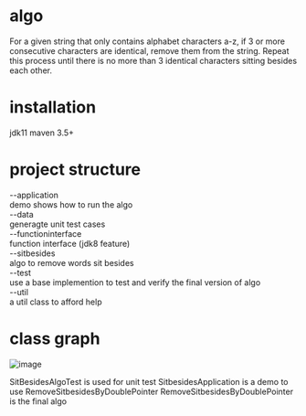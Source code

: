 # algo
  For a given string that only contains alphabet characters a-z, if 3 or more consecutive 
characters are identical, remove them from the string. Repeat this process until 
there is no more than 3 identical characters sitting besides each other.
# installation
jdk11 
maven 3.5+

# project structure
--application  
   demo shows how to run the algo  
--data  
  generagte unit test cases  
--functioninterface  
  function interface (jdk8 feature)  
--sitbesides  
  algo to remove words sit besides  
--test  
  use a base implemention to  test and verify the final version of algo  
--util  
  a util class to afford help  
# class graph
![image](https://github.com/jinqiao627306162/algo/assets/35721902/3edcab4e-7df2-4457-b796-45aff70ac116)

SitBesidesAlgoTest is used for unit test
SitbesidesApplication is a demo to use RemoveSitbesidesByDoublePointer
RemoveSitbesidesByDoublePointer is the final algo 






